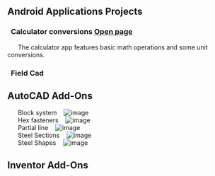 ## **Android Applications Projects**
### &nbsp; **Calculator conversions**  [Open page](https://michelvilleneuve.github.io/CalcConv/)  
&nbsp; &nbsp; &nbsp;  The calculator app features basic math operations and some unit conversions.  
### &nbsp; **Field Cad**

## **AutoCAD Add-Ons**
&nbsp; &nbsp; &nbsp; Block system &nbsp;&nbsp;  ![image](https://github.com/user-attachments/assets/82110dc6-b653-4093-b023-c2ae9bc92f79)  
&nbsp; &nbsp; &nbsp; Hex fasteners &nbsp;&nbsp; ![image](https://github.com/user-attachments/assets/3f96b4c3-aa9e-4088-89f6-f395d37085c4)  
&nbsp; &nbsp; &nbsp; Partial line &nbsp;&nbsp; ![image](https://github.com/user-attachments/assets/0f70175c-96e8-46da-94bb-7323fd5469e3)  
&nbsp; &nbsp; &nbsp; Steel Sections &nbsp;&nbsp; ![image](https://github.com/user-attachments/assets/a8f25210-3870-4d52-9e69-9552ca1f7a22)  
&nbsp; &nbsp; &nbsp; Steel Shapes &nbsp;&nbsp; ![image](https://github.com/user-attachments/assets/62d1ad82-6e8f-40d5-b662-3cf2368192d1)  

  



## **Inventor Add-Ons**
